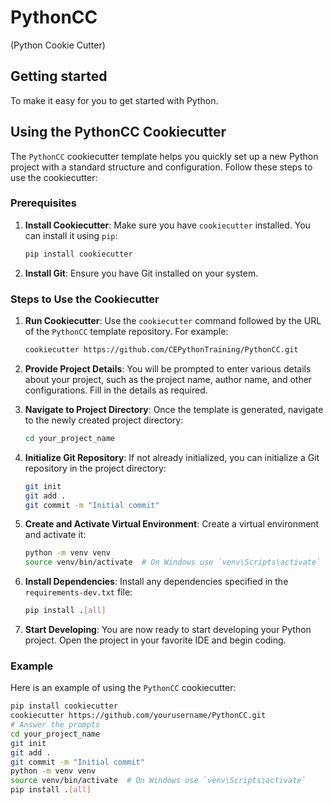 # PythonCC
(Python Cookie Cutter)

## Getting started

To make it easy for you to get started with Python.

## Using the PythonCC Cookiecutter

The `PythonCC` cookiecutter template helps you quickly set up a new Python project with a standard structure and configuration. Follow these steps to use the cookiecutter:

### Prerequisites

1. **Install Cookiecutter**: Make sure you have `cookiecutter` installed. You can install it using `pip`:

    ```bash
    pip install cookiecutter
    ```

2. **Install Git**: Ensure you have Git installed on your system.

### Steps to Use the Cookiecutter

1. **Run Cookiecutter**: Use the `cookiecutter` command followed by the URL of the `PythonCC` template repository. For example:

    ```bash
    cookiecutter https://github.com/CEPythonTraining/PythonCC.git
    ```

2. **Provide Project Details**: You will be prompted to enter various details about your project, such as the project name, author name, and other configurations. Fill in the details as required.

3. **Navigate to Project Directory**: Once the template is generated, navigate to the newly created project directory:

    ```bash
    cd your_project_name
    ```

4. **Initialize Git Repository**: If not already initialized, you can initialize a Git repository in the project directory:

    ```bash
    git init
    git add .
    git commit -m "Initial commit"
    ```

5. **Create and Activate Virtual Environment**: Create a virtual environment and activate it:

    ```bash
    python -m venv venv
    source venv/bin/activate  # On Windows use `venv\Scripts\activate`
    ```

6. **Install Dependencies**: Install any dependencies specified in the `requirements-dev.txt` file:

    ```bash
    pip install .[all]
    ```

7. **Start Developing**: You are now ready to start developing your Python project. Open the project in your favorite IDE and begin coding.

### Example

Here is an example of using the `PythonCC` cookiecutter:

```bash
pip install cookiecutter
cookiecutter https://github.com/yourusername/PythonCC.git
# Answer the prompts
cd your_project_name
git init
git add .
git commit -m "Initial commit"
python -m venv venv
source venv/bin/activate  # On Windows use `venv\Scripts\activate`
pip install .[all]
```
